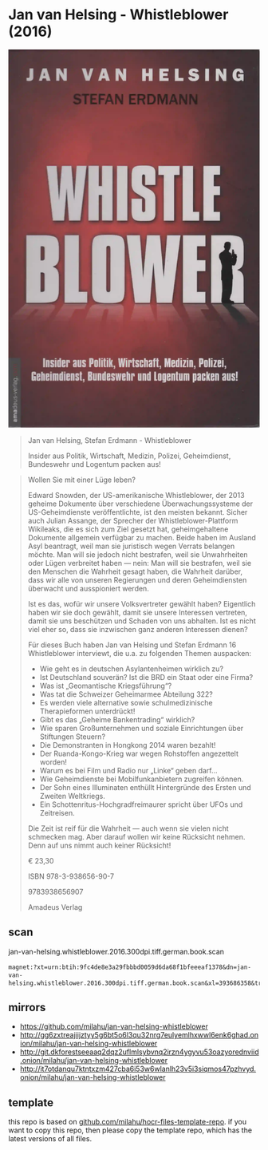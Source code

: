 # Jan van Helsing - Whistleblower (2016)

![Jan van Helsing - Whistleblower](cover.webp)

<blockquote>

Jan van Helsing, Stefan Erdmann - Whistleblower

Insider aus Politik, Wirtschaft, Medizin, Polizei, Geheimdienst, Bundeswehr und Logentum packen aus!

</blockquote>

<blockquote>

Wollen Sie mit einer Lüge leben?

Edward Snowden, der US-amerikanische Whistleblower,
der 2013 geheime Dokumente über verschiedene Überwachungssysteme der US-Geheimdienste veröffentlichte,
ist den meisten bekannt.
Sicher auch Julian Assange, der Sprecher der Whistleblower-Plattform Wikileaks,
die es sich zum Ziel gesetzt hat,
geheimgehaltene Dokumente allgemein verfügbar zu machen.
Beide haben im Ausland Asyl beantragt, weil man sie juristisch wegen Verrats belangen möchte.
Man will sie jedoch nicht bestrafen, weil sie Unwahrheiten oder Lügen verbreitet haben — nein:
Man will sie bestrafen, weil sie den Menschen die Wahrheit gesagt haben,
die Wahrheit darüber,
dass wir alle von unseren Regierungen und deren Geheimdiensten überwacht und ausspioniert werden.

Ist es das, wofür wir unsere Volksvertreter gewählt haben?
Eigentlich haben wir sie doch gewählt, damit sie unsere Interessen vertreten,
damit sie uns beschützen und Schaden von uns abhalten.
Ist es nicht viel eher so, dass sie inzwischen ganz anderen Interessen dienen?

Für dieses Buch haben Jan van Helsing und Stefan Erdmann 16 Whistleblower interviewt,
die u.a. zu folgenden Themen auspacken:

- Wie geht es in deutschen Asylantenheimen wirklich zu?
- Ist Deutschland souverän? Ist die BRD ein Staat oder eine Firma?
- Was ist „Geomantische Kriegsführung“?
- Was tat die Schweizer Geheimarmee Abteilung 322?
- Es werden viele alternative sowie schulmedizinische Therapieformen unterdrückt!
- Gibt es das „Geheime Bankentrading“ wirklich?
- Wie sparen Großunternehmen und soziale Einrichtungen über Stiftungen Steuern?
- Die Demonstranten in Hongkong 2014 waren bezahlt!
- Der Ruanda-Kongo-Krieg war wegen Rohstoffen angezettelt worden!
- Warum es bei Film und Radio nur „Linke“ geben darf...
- Wie Geheimdienste bei Mobilfunkanbietern zugreifen können.
- Der Sohn eines Illuminaten enthüllt Hintergründe des Ersten und Zweiten Weltkriegs.
- Ein Schottenritus-Hochgradfreimaurer spricht über UFOs und Zeitreisen.

Die Zeit ist reif für die Wahrheit — auch wenn sie vielen nicht schmecken mag.
Aber darauf wollen wir keine Rücksicht nehmen. Denn auf uns nimmt auch keiner Rücksicht!

€ 23,30

ISBN 978-3-938656-90-7

9783938656907

Amadeus Verlag

</blockquote>

## scan

jan-van-helsing.whistleblower.2016.300dpi.tiff.german.book.scan

```
magnet:?xt=urn:btih:9fc4de8e3a29fbbbd0059d6da68f1bfeeeaf1378&dn=jan-van-helsing.whistleblower.2016.300dpi.tiff.german.book.scan&xl=393686358&tr=udp%3A%2F%2F45.9.60.30%3A6969%2Fannounce&tr=udp%3A%2F%2F185.216.179.62%3A25%2Fannounce&tr=udp%3A%2F%2F93.158.213.92%3A1337%2Fannounce&tr=udp%3A%2F%2F107.189.2.131%3A1337%2Fannounce&tr=udp%3A%2F%2F5.255.124.190%3A6969%2Fannounce&tr=udp%3A%2F%2F5.45.69.185%3A6969%2Fannounce&tr=http%3A%2F%2Fopentracker.r4sas.i2p%2Fa
```

## mirrors

- https://github.com/milahu/jan-van-helsing-whistleblower
- http://gg6zxtreajiijztyy5g6bt5o6l3qu32nrg7eulyemlhxwwl6enk6ghad.onion/milahu/jan-van-helsing-whistleblower
- http://git.dkforestseeaaq2dqz2uflmlsybvnq2irzn4ygyvu53oazyorednviid.onion/milahu/jan-van-helsing-whistleblower
- http://it7otdanqu7ktntxzm427cba6i53w6wlanlh23v5i3siqmos47pzhvyd.onion/milahu/jan-van-helsing-whistleblower



## template

this repo is based on
[github.com/milahu/hocr-files-template-repo](https://github.com/milahu/hocr-files-template-repo).
if you want to copy this repo,
then please copy the template repo,
which has the latest versions of all files.
